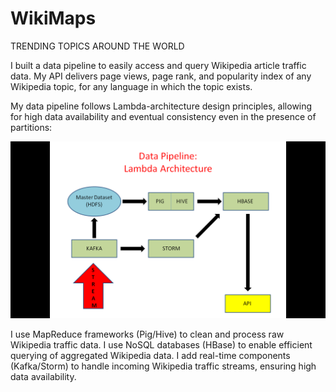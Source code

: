 # WikiMaps
TRENDING TOPICS AROUND THE WORLD


I built a data pipeline to easily access and query Wikipedia article traffic data. My API delivers page views, page rank, and popularity index of any Wikipedia topic, for any language in which the topic exists.   

My data pipeline follows Lambda-architecture design principles, allowing for high data availability and eventual consistency even in the presence of partitions: 

![alt tag](images/Data_Pipeline1.png "Data Pipeline")

I use MapReduce frameworks (Pig/Hive) to clean and process raw Wikipedia traffic data. I use NoSQL databases (HBase) to enable efficient querying of aggregated Wikipedia data. I add real-time components (Kafka/Storm) to handle incoming Wikipedia traffic streams, ensuring high data availability.




























